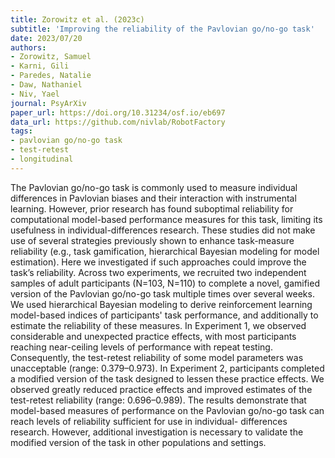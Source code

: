 ```yaml
---
title: Zorowitz et al. (2023c)
subtitle: 'Improving the reliability of the Pavlovian go/no-go task'
date: 2023/07/20
authors:
- Zorowitz, Samuel
- Karni, Gili
- Paredes, Natalie
- Daw, Nathaniel
- Niv, Yael
journal: PsyArXiv
paper_url: https://doi.org/10.31234/osf.io/eb697
data_url: https://github.com/nivlab/RobotFactory
tags:
- pavlovian go/no-go task
- test-retest
- longitudinal
---
```


The Pavlovian go/no-go task is commonly used to measure individual differences in Pavlovian biases and their interaction with instrumental learning. However, prior research has found suboptimal reliability for computational model-based performance measures for this task, limiting its usefulness in individual-differences research. These studies did not make use of several strategies previously shown to enhance task-measure reliability (e.g., task gamification, hierarchical Bayesian modeling for model estimation). Here we investigated if such approaches could improve the task’s reliability. Across two experiments, we recruited two independent samples of adult participants (N=103, N=110) to complete a novel, gamified version of the Pavlovian go/no-go task multiple times over several weeks. We used hierarchical Bayesian modeling to derive reinforcement learning model-based indices of participants' task performance, and additionally to estimate the reliability of these measures. In Experiment 1, we observed considerable and unexpected practice effects, with most participants reaching near-ceiling levels of performance with repeat testing. Consequently, the test-retest reliability of some model parameters was unacceptable (range: 0.379–0.973). In Experiment 2, participants completed a modified version of the task designed to lessen these practice effects. We observed greatly reduced practice effects and improved estimates of the test-retest reliability (range: 0.696–0.989). The results demonstrate that model-based measures of performance on the Pavlovian go/no-go task can reach levels of reliability sufficient for use in individual- differences research. However, additional investigation is necessary to validate the modified version of the task in other populations and settings.
